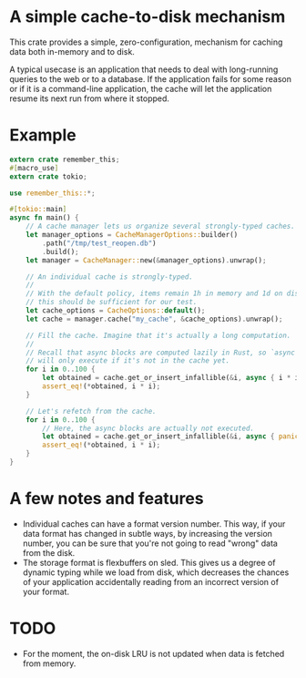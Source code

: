 # A simple cache-to-disk mechanism

This crate provides a simple, zero-configuration, mechanism for caching data both in-memory and to disk.

A typical usecase is an application that needs to deal with long-running queries to the web or to a database. If the application fails for some reason or if it is a command-line application, the cache will let the application resume its next run from where it stopped.

# Example

```rust
extern crate remember_this;
#[macro_use]
extern crate tokio;

use remember_this::*;

#[tokio::main]
async fn main() {
    // A cache manager lets us organize several strongly-typed caches.
    let manager_options = CacheManagerOptions::builder()
        .path("/tmp/test_reopen.db")
        .build();
    let manager = CacheManager::new(&manager_options).unwrap();

    // An individual cache is strongly-typed.
    //
    // With the default policy, items remain 1h in memory and 1d on disk,
    // this should be sufficient for our test.
    let cache_options = CacheOptions::default();
    let cache = manager.cache("my_cache", &cache_options).unwrap();

    // Fill the cache. Imagine that it's actually a long computation.
    //
    // Recall that async blocks are computed lazily in Rust, so `async { i * i }`
    // will only execute if it's not in the cache yet.
    for i in 0..100 {
        let obtained = cache.get_or_insert_infallible(&i, async { i * i }).await.unwrap();
        assert_eq!(*obtained, i * i);
    }

    // Let's refetch from the cache.
    for i in 0..100 {
        // Here, the async blocks are actually not executed.
        let obtained = cache.get_or_insert_infallible(&i, async { panic!("We shouldn't reach this point"); }).await.unwrap();
        assert_eq!(*obtained, i * i);
    }
}
```

# A few notes and features

- Individual caches can have a format version number. This way, if your data format has changed in subtle ways, by increasing the version number, you can be sure that you're not going to read "wrong" data from the disk.
- The storage format is flexbuffers on sled. This gives us a degree of dynamic typing while we load from disk, which decreases the chances of your application accidentally reading from an incorrect version of your format.

# TODO

- For the moment, the on-disk LRU is not updated when data is fetched from memory.
